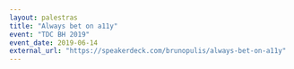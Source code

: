 ```yaml
---
layout: palestras
title: "Always bet on a11y"
event: "TDC BH 2019"
event_date: 2019-06-14
external_url: "https://speakerdeck.com/brunopulis/always-bet-on-a11y"
---
```

